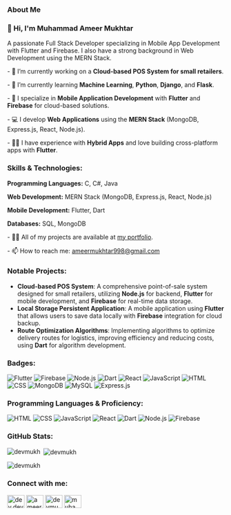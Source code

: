 <h3 align="left">About Me</h3>
<h3>👋 Hi, I'm Muhammad Ameer Mukhtar</h3>
<p align="left">A passionate Full Stack Developer specializing in Mobile App Development with Flutter and Firebase. I also have a strong background in Web Development using the MERN Stack.</p>

<p>- 🔭 I’m currently working on a <strong>Cloud-based POS System for small retailers</strong>.</p>
<p>- 🌱 I’m currently learning <strong>Machine Learning</strong>, <strong>Python</strong>, <strong>Django</strong>, and <strong>Flask</strong>.</p>
<p>- 📱 I specialize in <strong>Mobile Application Development</strong> with <strong>Flutter</strong> and <strong>Firebase</strong> for cloud-based solutions.</p>
<p>- 💻 I develop <strong>Web Applications</strong> using the <strong>MERN Stack</strong> (MongoDB, Express.js, React, Node.js).</p>
<p>- 🧑‍💻 I have experience with <strong>Hybrid Apps</strong> and love building cross-platform apps with <strong>Flutter</strong>.</p>

<h3 align="left">Skills & Technologies:</h3>
<p><strong>Programming Languages:</strong> C, C#, Java</p>
<p><strong>Web Development:</strong> MERN Stack (MongoDB, Express.js, React, Node.js)</p>
<p><strong>Mobile Development:</strong> Flutter, Dart</p>
<p><strong>Databases:</strong> SQL, MongoDB</p>

<p>- 👨‍💻 All of my projects are available at <a href="https://linktr.ee/devmukh">my portfolio</a>.</p>
<p>- 📫 How to reach me: <a href="mailto:ameermukhtar998@gmail.com">ameermukhtar998@gmail.com</a></p>

<h3 align="left">Notable Projects:</h3>
<ul>
    <li><strong>Cloud-based POS System</strong>: A comprehensive point-of-sale system designed for small retailers, utilizing <strong>Node.js</strong> for backend, <strong>Flutter</strong> for mobile development, and <strong>Firebase</strong> for real-time data storage.</li>
    <li><strong>Local Storage Persistent Application</strong>: A mobile application using <strong>Flutter</strong> that allows users to save data locally with <strong>Firebase</strong> integration for cloud backup.</li>
    <li><strong>Route Optimization Algorithms</strong>: Implementing algorithms to optimize delivery routes for logistics, improving efficiency and reducing costs, using <strong>Dart</strong> for algorithm development.</li>
</ul>

<h3 align="left">Badges:</h3>
<p align="left">
  <img src="https://img.shields.io/badge/Flutter-02569B?style=flat-square&logo=flutter&logoColor=white" alt="Flutter" />
  <img src="https://img.shields.io/badge/Firebase-FFCA28?style=flat-square&logo=firebase&logoColor=white" alt="Firebase" />
  <img src="https://img.shields.io/badge/Node.js-339933?style=flat-square&logo=node.js&logoColor=white" alt="Node.js" />
  <img src="https://img.shields.io/badge/Dart-00B4AB?style=flat-square&logo=dart&logoColor=white" alt="Dart" />
  <img src="https://img.shields.io/badge/React-61DAFB?style=flat-square&logo=react&logoColor=black" alt="React" />
  <img src="https://img.shields.io/badge/JavaScript-F7DF1E?style=flat-square&logo=javascript&logoColor=black" alt="JavaScript" />
  <img src="https://img.shields.io/badge/HTML-E34F26?style=flat-square&logo=html5&logoColor=white" alt="HTML" />
  <img src="https://img.shields.io/badge/CSS-1572B6?style=flat-square&logo=css3&logoColor=white" alt="CSS" />
  <img src="https://img.shields.io/badge/MongoDB-47A248?style=flat-square&logo=mongodb&logoColor=white" alt="MongoDB" />
  <img src="https://img.shields.io/badge/MySQL-4479A1?style=flat-square&logo=mysql&logoColor=white" alt="MySQL" />
  <img src="https://img.shields.io/badge/Express.js-404D59?style=flat-square&logo=express&logoColor=white" alt="Express.js" />
</p>

<h3 align="left">Programming Languages & Proficiency:</h3>
<p align="left">
  <img src="https://img.shields.io/badge/HTML-Intermediate-E34F26?style=flat-square&logo=html5&logoColor=white" alt="HTML" />
  <img src="https://img.shields.io/badge/CSS-Intermediate-1572B6?style=flat-square&logo=css3&logoColor=white" alt="CSS" />
  <img src="https://img.shields.io/badge/JavaScript-Advanced-F7DF1E?style=flat-square&logo=javascript&logoColor=black" alt="JavaScript" />
  <img src="https://img.shields.io/badge/React-Intermediate-61DAFB?style=flat-square&logo=react&logoColor=black" alt="React" />
  <img src="https://img.shields.io/badge/Dart-Intermediate-00B4AB?style=flat-square&logo=dart&logoColor=white" alt="Dart" />
  <img src="https://img.shields.io/badge/Node.js-Advanced-339933?style=flat-square&logo=node.js&logoColor=white" alt="Node.js" />
  <img src="https://img.shields.io/badge/Firebase-Advanced-FFCA28?style=flat-square&logo=firebase&logoColor=white" alt="Firebase" />
</p>

<h3 align="left">GitHub Stats:</h3>
<p><img align="left" src="https://github-readme-stats.vercel.app/api/top-langs?username=devmukh&show_icons=true&locale=en&layout=compact" alt="devmukh" /></p>
<p>&nbsp;<img align="center" src="https://github-readme-stats.vercel.app/api?username=devmukh&show_icons=true&locale=en" alt="devmukh" /></p>
<p><img align="center" src="https://github-readme-streak-stats.herokuapp.com/?user=devmukh&" alt="devmukh" /></p>

<h3 align="left">Connect with me:</h3>
<p align="left">
    <a href="https://dev.to/dev.devmukh" target="blank"><img align="center" src="https://raw.githubusercontent.com/rahuldkjain/github-profile-readme-generator/master/src/images/icons/Social/devto.svg" alt="dev.devmukh" height="30" width="40" /></a>
    <a href="https://www.linkedin.com/in/devmukh/" target="blank"><img align="center" src="https://raw.githubusercontent.com/rahuldkjain/github-profile-readme-generator/master/src/images/icons/Social/linked-in-alt.svg" alt="ameer mukhtar" height="30" width="40" /></a>
    <a href="https://stackoverflow.com/users/19148997/devmukh" target="blank"><img align="center" src="https://raw.githubusercontent.com/rahuldkjain/github-profile-readme-generator/master/src/images/icons/Social/stack-overflow.svg" alt="devmukh" height="30" width="40" /></a>
    <a href="https://www.hackerrank.com/profile/ameermukhtar998" target="blank"><img align="center" src="https://raw.githubusercontent.com/rahuldkjain/github-profile-readme-generator/master/src/images/icons/Social/hackerrank.svg" alt="muhammad ameer mukhtar" height="30" width="40" /></a>
</p>
